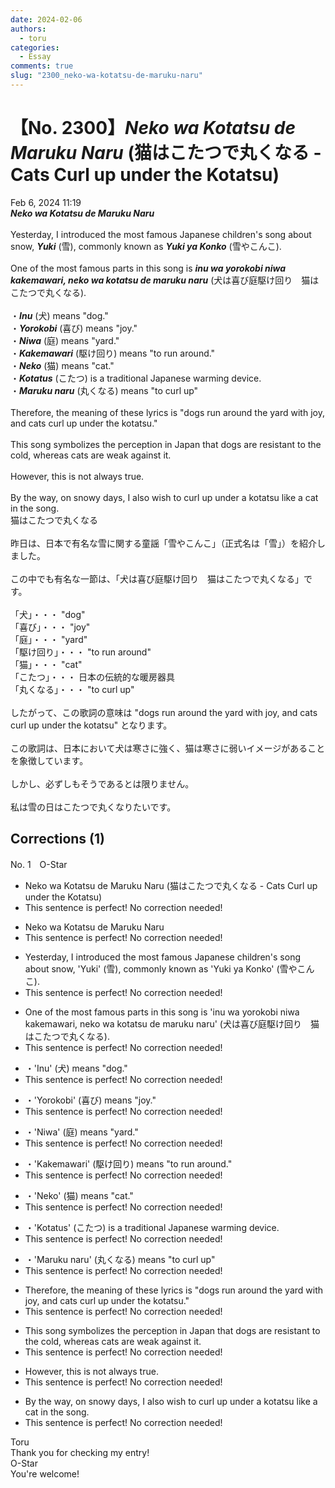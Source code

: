 ```yaml
---
date: 2024-02-06
authors:
  - toru
categories:
  - Essay
comments: true
slug: "2300_neko-wa-kotatsu-de-maruku-naru"
---
```


# 【No. 2300】<strong><em>Neko wa Kotatsu de Maruku Naru</em></strong> (猫はこたつで丸くなる - Cats Curl up under the Kotatsu)
<div class="date">Feb 6, 2024 11:19</div>
<div id="post"><div id="body_show_ori">
<strong><em>Neko wa Kotatsu de Maruku Naru</em></strong><br/><br/>Yesterday, I introduced the most famous Japanese children's song about snow, <strong><em>Yuki</em></strong> (雪), commonly known as <strong><em>Yuki ya Konko</em></strong> (雪やこんこ).<br/><br/>One of the most famous parts in this song is <strong><em>inu wa yorokobi niwa kakemawari, neko wa kotatsu de maruku naru</em></strong> (犬は喜び庭駆け回り　猫はこたつで丸くなる).<br/><br/>・<strong><em>Inu</em></strong> (犬) means "dog."<br/>・<strong><em>Yorokobi</em></strong> (喜び) means "joy."<br/>・<strong><em>Niwa</em></strong> (庭) means "yard."<br/>・<strong><em>Kakemawari</em></strong> (駆け回り) means "to run around."<br/>・<strong><em>Neko</em></strong> (猫) means "cat."<br/>・<strong><em>Kotatus</em></strong> (こたつ) is a traditional Japanese warming device.<br/>・<strong><em>Maruku naru</em></strong> (丸くなる) means "to curl up"<br/><br/>Therefore, the meaning of these lyrics is "dogs run around the yard with joy, and cats curl up under the kotatsu."<br/><br/>This song symbolizes the perception in Japan that dogs are resistant to the cold, whereas cats are weak against it.<br/><br/>However, this is not always true.<br/><br/>By the way, on snowy days, I also wish to curl up under a kotatsu like a cat in the song.
</div></div>

<!-- more -->

<div id="post_ja"><div id="body_show_mo">
猫はこたつで丸くなる<br/><br/>昨日は、日本で有名な雪に関する童謡「雪やこんこ」（正式名は「雪」）を紹介しました。<br/><br/>この中でも有名な一節は、「犬は喜び庭駆け回り　猫はこたつで丸くなる」です。<br/><br/>「犬」・・・ "dog"<br/>「喜び」・・・ "joy"<br/>「庭」・・・ "yard"<br/>「駆け回り」・・・ "to run around"<br/>「猫」・・・ "cat"<br/>「こたつ」・・・ 日本の伝統的な暖房器具<br/>「丸くなる」・・・ "to curl up"<br/><br/>したがって、この歌詞の意味は "dogs run around the yard with joy, and cats curl up under the kotatsu" となります。<br/><br/>この歌詞は、日本において犬は寒さに強く、猫は寒さに弱いイメージがあることを象徴しています。<br/><br/>しかし、必ずしもそうであるとは限りません。<br/><br/>私は雪の日はこたつで丸くなりたいです。
</div></div>

## Corrections (1)
<div id="block"><div class="first_name"> No. 1　<span class="just_name">O-Star</span></div><div id="block2">
<ul class="correction_field">
<li class="incorrect">Neko wa Kotatsu de Maruku Naru (猫はこたつで丸くなる - Cats Curl up under the Kotatsu)</li>
<li class="corrected perfect">This sentence is perfect! No correction needed!</li>
</ul>
<ul class="correction_field">
<li class="incorrect">Neko wa Kotatsu de Maruku Naru</li>
<li class="corrected perfect">This sentence is perfect! No correction needed!</li>
</ul>
<ul class="correction_field">
<li class="incorrect">Yesterday, I introduced the most famous Japanese children's song about snow, 'Yuki' (雪), commonly known as 'Yuki ya Konko' (雪やこんこ).</li>
<li class="corrected perfect">This sentence is perfect! No correction needed!</li>
</ul>
<ul class="correction_field">
<li class="incorrect">One of the most famous parts in this song is 'inu wa yorokobi niwa kakemawari, neko wa kotatsu de maruku naru' (犬は喜び庭駆け回り　猫はこたつで丸くなる).</li>
<li class="corrected perfect">This sentence is perfect! No correction needed!</li>
</ul>
<ul class="correction_field">
<li class="incorrect">・'Inu' (犬) means "dog."</li>
<li class="corrected perfect">This sentence is perfect! No correction needed!</li>
</ul>
<ul class="correction_field">
<li class="incorrect">・'Yorokobi' (喜び) means "joy."</li>
<li class="corrected perfect">This sentence is perfect! No correction needed!</li>
</ul>
<ul class="correction_field">
<li class="incorrect">・'Niwa' (庭) means "yard."</li>
<li class="corrected perfect">This sentence is perfect! No correction needed!</li>
</ul>
<ul class="correction_field">
<li class="incorrect">・'Kakemawari' (駆け回り) means "to run around."</li>
<li class="corrected perfect">This sentence is perfect! No correction needed!</li>
</ul>
<ul class="correction_field">
<li class="incorrect">・'Neko' (猫) means "cat."</li>
<li class="corrected perfect">This sentence is perfect! No correction needed!</li>
</ul>
<ul class="correction_field">
<li class="incorrect">・'Kotatus' (こたつ) is a traditional Japanese warming device.</li>
<li class="corrected perfect">This sentence is perfect! No correction needed!</li>
</ul>
<ul class="correction_field">
<li class="incorrect">・'Maruku naru' (丸くなる) means "to curl up"</li>
<li class="corrected perfect">This sentence is perfect! No correction needed!</li>
</ul>
<ul class="correction_field">
<li class="incorrect">Therefore, the meaning of these lyrics is "dogs run around the yard with joy, and cats curl up under the kotatsu."</li>
<li class="corrected perfect">This sentence is perfect! No correction needed!</li>
</ul>
<ul class="correction_field">
<li class="incorrect">This song symbolizes the perception in Japan that dogs are resistant to the cold, whereas cats are weak against it.</li>
<li class="corrected perfect">This sentence is perfect! No correction needed!</li>
</ul>
<ul class="correction_field">
<li class="incorrect">However, this is not always true.</li>
<li class="corrected perfect">This sentence is perfect! No correction needed!</li>
</ul>
<ul class="correction_field">
<li class="incorrect">By the way, on snowy days, I also wish to curl up under a kotatsu like a cat in the song.</li>
<li class="corrected perfect">This sentence is perfect! No correction needed!</li>
</ul>
</div><div class="name"><span class="just_name">Toru</span><br>
Thank you for checking my entry!
</div>
<div class="name"><span class="just_name">O-Star</span><br>
You're welcome!
</div>
</div>
